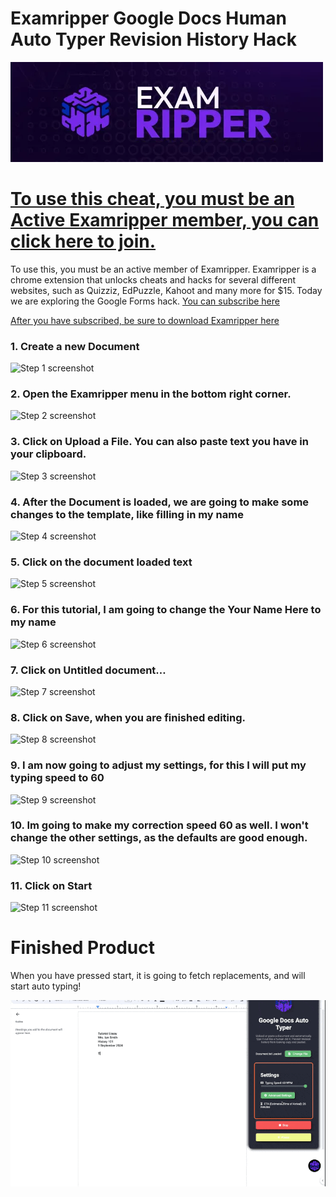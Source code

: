 
# Examripper Google Docs Human Auto Typer Revision History Hack


[![Examripper banner](https://raw.githubusercontent.com/Exam-Ripper/Google-Forms-Quiz-Hack/refs/heads/main/banner.webp)](https://patreon.com/examripper)
# [To use this cheat, you must be an Active Examripper member, you can click here to join.](https://patreon.com/examripper)

To use this, you must be an active member of Examripper. Examripper is a chrome extension that unlocks cheats and hacks for several different websites, such as Quizziz, EdPuzzle, Kahoot and many more for $15. Today we are exploring the Google Forms hack. [You can subscribe here](https://patreon.com/examripper) 


  
[After you have subscribed, be sure to download Examripper here](https://chromewebstore.google.com/detail/Examripper%20%7C%20The%20best%20cheat%20bot%20for%20Apex%20Learning%20and%20Edpuzzle%20Hack/deepanfkojflalfajnkcnlhiejeomdgk)




### 1. Create a new Document
![Step 1 screenshot](https://images.tango.us/workflows/6c0f8b14-5e6c-47bd-9929-84cde9e7f19c/steps/4b3f9d54-8490-44ae-b202-90efd89199b1/7772f284-88f3-4a79-9118-3b5274a6d2e9.png?crop=focalpoint&fit=crop&fp-x=0.1704&fp-y=0.2324&fp-z=1.9128&w=1200&border=2%2CF4F2F7&border-radius=8%2C8%2C8%2C8&border-radius-inner=8%2C8%2C8%2C8&blend-align=bottom&blend-mode=normal&blend-x=0&blend-w=1200&blend64=aHR0cHM6Ly9pbWFnZXMudGFuZ28udXMvc3RhdGljL21hZGUtd2l0aC10YW5nby13YXRlcm1hcmstdjIucG5n&mark-x=257&mark-y=228&m64=aHR0cHM6Ly9pbWFnZXMudGFuZ28udXMvc3RhdGljL2JsYW5rLnBuZz9tYXNrPWNvcm5lcnMmYm9yZGVyPTQlMkNGRjc0NDImdz0yNjgmaD00MjEmZml0PWNyb3AmY29ybmVyLXJhZGl1cz0xMA%3D%3D)


### 2. Open the Examripper menu in the bottom right corner.
![Step 2 screenshot](https://images.tango.us/workflows/6c0f8b14-5e6c-47bd-9929-84cde9e7f19c/steps/059be0be-9e62-49b9-bf43-c78fff54b01b/4042e699-e737-4365-9cf2-beca71e9c76f.png?crop=focalpoint&fit=crop&fp-x=0.9585&fp-y=0.8992&fp-z=4.0000&w=1200&border=2%2CF4F2F7&border-radius=8%2C8%2C8%2C8&border-radius-inner=8%2C8%2C8%2C8&blend-align=bottom&blend-mode=normal&blend-x=0&blend-w=1200&blend64=aHR0cHM6Ly9pbWFnZXMudGFuZ28udXMvc3RhdGljL21hZGUtd2l0aC10YW5nby13YXRlcm1hcmstdjIucG5n&mark-x=866&mark-y=454&m64=aHR0cHM6Ly9pbWFnZXMudGFuZ28udXMvc3RhdGljL2JsYW5rLnBuZz9tYXNrPWNvcm5lcnMmYm9yZGVyPTQlMkNGRjc0NDImdz0yNzEmaD0yNzEmZml0PWNyb3AmY29ybmVyLXJhZGl1cz0xMA%3D%3D)


### 3. Click on Upload a File. You can also paste text you have in your clipboard.
![Step 3 screenshot](https://images.tango.us/workflows/6c0f8b14-5e6c-47bd-9929-84cde9e7f19c/steps/59140332-7dc4-43f6-92fb-489d365bc1da/64b52b3b-ece2-45f1-8761-113d4887a191.png?crop=focalpoint&fit=crop&fp-x=0.8342&fp-y=0.5252&fp-z=2.9559&w=1200&border=2%2CF4F2F7&border-radius=8%2C8%2C8%2C8&border-radius-inner=8%2C8%2C8%2C8&blend-align=bottom&blend-mode=normal&blend-x=0&blend-w=1200&blend64=aHR0cHM6Ly9pbWFnZXMudGFuZ28udXMvc3RhdGljL21hZGUtd2l0aC10YW5nby13YXRlcm1hcmstdjIucG5n&mark-x=318&mark-y=438&m64=aHR0cHM6Ly9pbWFnZXMudGFuZ28udXMvc3RhdGljL2JsYW5rLnBuZz9tYXNrPWNvcm5lcnMmYm9yZGVyPTQlMkNGRjc0NDImdz01ODgmaD0xMTImZml0PWNyb3AmY29ybmVyLXJhZGl1cz0xMA%3D%3D)


### 4. After the Document is loaded, we are going to make some changes to the template, like filling in my name
![Step 4 screenshot](https://images.tango.us/workflows/6c0f8b14-5e6c-47bd-9929-84cde9e7f19c/steps/8528aba6-664d-4efd-9080-46173de3cc25/8c6dff42-fe30-4fcf-9ae7-ff102d97330c.png?crop=focalpoint&fit=crop&w=1200&border=2%2CF4F2F7&border-radius=8%2C8%2C8%2C8&border-radius-inner=8%2C8%2C8%2C8&blend-align=bottom&blend-mode=normal&blend-x=0&blend-w=1200&blend64=aHR0cHM6Ly9pbWFnZXMudGFuZ28udXMvc3RhdGljL21hZGUtd2l0aC10YW5nby13YXRlcm1hcmstdjIucG5n)


### 5. Click on the document loaded text
![Step 5 screenshot](https://images.tango.us/workflows/6c0f8b14-5e6c-47bd-9929-84cde9e7f19c/steps/7d9983a6-a017-491a-993b-1b4bfe0918f0/ff0992de-62f8-458a-9038-273797ff8238.png?crop=focalpoint&fit=crop&fp-x=0.7736&fp-y=0.3513&fp-z=3.0942&w=1200&border=2%2CF4F2F7&border-radius=8%2C8%2C8%2C8&border-radius-inner=8%2C8%2C8%2C8&blend-align=bottom&blend-mode=normal&blend-x=0&blend-w=1200&blend64=aHR0cHM6Ly9pbWFnZXMudGFuZ28udXMvc3RhdGljL21hZGUtd2l0aC10YW5nby13YXRlcm1hcmstdjIucG5n&mark-x=397&mark-y=458&m64=aHR0cHM6Ly9pbWFnZXMudGFuZ28udXMvc3RhdGljL2JsYW5rLnBuZz9tYXNrPWNvcm5lcnMmYm9yZGVyPTQlMkNGRjc0NDImdz00MDYmaD03MSZmaXQ9Y3JvcCZjb3JuZXItcmFkaXVzPTEw)


### 6. For this tutorial, I am going to change the Your Name Here to my name
![Step 6 screenshot](https://images.tango.us/workflows/6c0f8b14-5e6c-47bd-9929-84cde9e7f19c/steps/8fedb27c-b78a-4ad0-bb41-77e22d4131a0/7a3476d4-3adc-4968-9673-9bae19a91eb7.png?crop=focalpoint&fit=crop&fp-x=0.5075&fp-y=0.5313&fp-z=1.2789&w=1200&border=2%2CF4F2F7&border-radius=8%2C8%2C8%2C8&border-radius-inner=8%2C8%2C8%2C8&blend-align=bottom&blend-mode=normal&blend-x=0&blend-w=1200&blend64=aHR0cHM6Ly9pbWFnZXMudGFuZ28udXMvc3RhdGljL21hZGUtd2l0aC10YW5nby13YXRlcm1hcmstdjIucG5n&mark-x=156&mark-y=343&m64=aHR0cHM6Ly9pbWFnZXMudGFuZ28udXMvc3RhdGljL2JsYW5rLnBuZz9tYXNrPWNvcm5lcnMmYm9yZGVyPTQlMkNGRjc0NDImdz04ODgmaD0zMDAmZml0PWNyb3AmY29ybmVyLXJhZGl1cz0xMA%3D%3D)


### 7. Click on Untitled document…
![Step 7 screenshot](https://images.tango.us/workflows/6c0f8b14-5e6c-47bd-9929-84cde9e7f19c/steps/1c199d78-bf22-4201-8a8b-ea58ace412fa/cd178c0f-cb17-4b66-82fa-c2035daa72a7.png?crop=focalpoint&fit=crop&fp-x=0.5000&fp-y=0.5005&fp-z=1.2369&w=1200&border=2%2CF4F2F7&border-radius=8%2C8%2C8%2C8&border-radius-inner=8%2C8%2C8%2C8&blend-align=bottom&blend-mode=normal&blend-x=0&blend-w=1200&blend64=aHR0cHM6Ly9pbWFnZXMudGFuZ28udXMvc3RhdGljL21hZGUtd2l0aC10YW5nby13YXRlcm1hcmstdjIucG5n&mark-x=142&mark-y=193&m64=aHR0cHM6Ly9pbWFnZXMudGFuZ28udXMvc3RhdGljL2JsYW5rLnBuZz9tYXNrPWNvcm5lcnMmYm9yZGVyPTQlMkNGRjc0NDImdz05MTYmaD02MDImZml0PWNyb3AmY29ybmVyLXJhZGl1cz0xMA%3D%3D)


### 8. Click on Save, when you are finished editing.
![Step 8 screenshot](https://images.tango.us/workflows/6c0f8b14-5e6c-47bd-9929-84cde9e7f19c/steps/d3fbcc38-63d3-4b92-b186-456fa960aac5/678475b5-a972-411f-bfa1-5af8a2229488.png?crop=focalpoint&fit=crop&fp-x=0.7305&fp-y=0.6875&fp-z=2.9524&w=1200&border=2%2CF4F2F7&border-radius=8%2C8%2C8%2C8&border-radius-inner=8%2C8%2C8%2C8&blend-align=bottom&blend-mode=normal&blend-x=0&blend-w=1200&blend64=aHR0cHM6Ly9pbWFnZXMudGFuZ28udXMvc3RhdGljL21hZGUtd2l0aC10YW5nby13YXRlcm1hcmstdjIucG5n&mark-x=418&mark-y=417&m64=aHR0cHM6Ly9pbWFnZXMudGFuZ28udXMvc3RhdGljL2JsYW5rLnBuZz9tYXNrPWNvcm5lcnMmYm9yZGVyPTQlMkNGRjc0NDImdz0zNjQmaD0xNTMmZml0PWNyb3AmY29ybmVyLXJhZGl1cz0xMA%3D%3D)


### 9. I am now going to adjust my settings, for this I will put my typing speed to 60
![Step 9 screenshot](https://images.tango.us/workflows/6c0f8b14-5e6c-47bd-9929-84cde9e7f19c/steps/ecdccd41-8c56-4f65-9680-1564b2bc1f33/59c7b7e3-8f88-42d4-82ac-73269421358d.png?crop=focalpoint&fit=crop&fp-x=0.8358&fp-y=0.5091&fp-z=3.1633&w=1200&border=2%2CF4F2F7&border-radius=8%2C8%2C8%2C8&border-radius-inner=8%2C8%2C8%2C8&blend-align=bottom&blend-mode=normal&blend-x=0&blend-w=1200&blend64=aHR0cHM6Ly9pbWFnZXMudGFuZ28udXMvc3RhdGljL21hZGUtd2l0aC10YW5nby13YXRlcm1hcmstdjIucG5n&mark-x=235&mark-y=468&m64=aHR0cHM6Ly9pbWFnZXMudGFuZ28udXMvc3RhdGljL2JsYW5rLnBuZz9tYXNrPWNvcm5lcnMmYm9yZGVyPTQlMkNGRjc0NDImdz03MzAmaD01MCZmaXQ9Y3JvcCZjb3JuZXItcmFkaXVzPTEw)


### 10. Im going to make my correction speed 60 as well. I won't change the other settings, as the defaults are good enough.
![Step 10 screenshot](https://images.tango.us/workflows/6c0f8b14-5e6c-47bd-9929-84cde9e7f19c/steps/fd568967-bda0-4fa2-a43a-577c6074dcd9/5be22520-2c3f-4f4b-8030-ca3ab61b3408.png?crop=focalpoint&fit=crop&fp-x=0.8358&fp-y=0.6119&fp-z=3.1633&w=1200&border=2%2CF4F2F7&border-radius=8%2C8%2C8%2C8&border-radius-inner=8%2C8%2C8%2C8&blend-align=bottom&blend-mode=normal&blend-x=0&blend-w=1200&blend64=aHR0cHM6Ly9pbWFnZXMudGFuZ28udXMvc3RhdGljL21hZGUtd2l0aC10YW5nby13YXRlcm1hcmstdjIucG5n&mark-x=235&mark-y=468&m64=aHR0cHM6Ly9pbWFnZXMudGFuZ28udXMvc3RhdGljL2JsYW5rLnBuZz9tYXNrPWNvcm5lcnMmYm9yZGVyPTQlMkNGRjc0NDImdz03MzAmaD01MCZmaXQ9Y3JvcCZjb3JuZXItcmFkaXVzPTEw)


### 11. Click on Start
![Step 11 screenshot](https://images.tango.us/workflows/6c0f8b14-5e6c-47bd-9929-84cde9e7f19c/steps/b7eb9b5d-eb21-418e-ab7a-78a97edae9ba/07e5b7ca-18c9-4f3b-b343-51a8553cbb09.png?crop=focalpoint&fit=crop&fp-x=0.8342&fp-y=0.6678&fp-z=2.8457&w=1200&border=2%2CF4F2F7&border-radius=8%2C8%2C8%2C8&border-radius-inner=8%2C8%2C8%2C8&blend-align=bottom&blend-mode=normal&blend-x=0&blend-w=1200&blend64=aHR0cHM6Ly9pbWFnZXMudGFuZ28udXMvc3RhdGljL21hZGUtd2l0aC10YW5nby13YXRlcm1hcmstdjIucG5n&mark-x=237&mark-y=421&m64=aHR0cHM6Ly9pbWFnZXMudGFuZ28udXMvc3RhdGljL2JsYW5rLnBuZz9tYXNrPWNvcm5lcnMmYm9yZGVyPTQlMkNGRjc0NDImdz03OTMmaD0xNDQmZml0PWNyb3AmY29ybmVyLXJhZGl1cz0xMA%3D%3D)

# Finished Product

When you have pressed start, it is going to fetch replacements, and will start auto typing!

![Finished](https://github.com/Exam-Ripper/Google-Docs-Human-typer/blob/main/docs.gif?raw=true)
